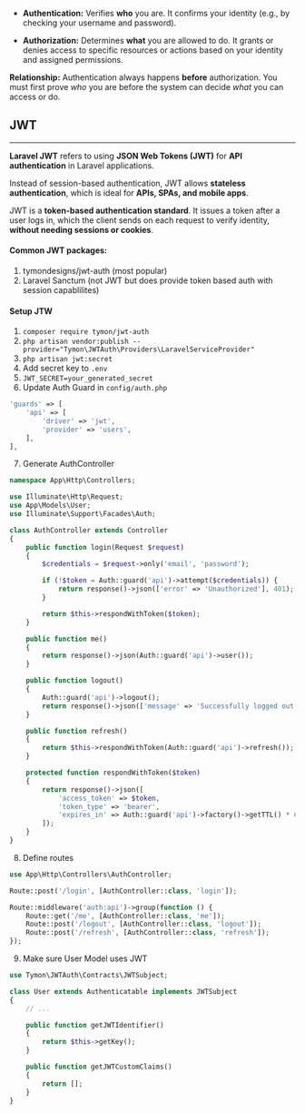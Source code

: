*   **Authentication:** Verifies **who** you are. It confirms your identity (e.g., by checking your username and password).

*   **Authorization:** Determines **what** you are allowed to do. It grants or denies access to specific resources or actions based on your identity and assigned permissions.

**Relationship:** Authentication always happens **before** authorization. You must first prove *who* you are before the system can decide *what* you can access or do.

## JWT
---
**Laravel JWT** refers to using **JSON Web Tokens (JWT)** for **API authentication** in Laravel applications.

Instead of session-based authentication, JWT allows **stateless authentication**, which is ideal for **APIs, SPAs, and mobile apps**.

JWT is a **token-based authentication standard**. It issues a token after a user logs in, which the client sends on each request to verify identity, **without needing sessions or cookies**.

#### Common JWT packages:

1. tymondesigns/jwt-auth (most popular)
2. Laravel Sanctum (not JWT but does provide token based auth with session capablilites)

#### Setup JTW

1. `composer require tymon/jwt-auth`
2. `php artisan vendor:publish --provider="Tymon\JWTAuth\Providers\LaravelServiceProvider"`
3. `php artisan jwt:secret`
4. Add secret key to `.env`
5. `JWT_SECRET=your_generated_secret`
6. Update Auth Guard in `config/auth.php`
```php
'guards' => [
    'api' => [
        'driver' => 'jwt',
        'provider' => 'users',
    ],
],
```

7. Generate AuthController

```php
namespace App\Http\Controllers;

use Illuminate\Http\Request;
use App\Models\User;
use Illuminate\Support\Facades\Auth;

class AuthController extends Controller
{
    public function login(Request $request)
    {
        $credentials = $request->only('email', 'password');

        if (!$token = Auth::guard('api')->attempt($credentials)) {
            return response()->json(['error' => 'Unauthorized'], 401);
        }

        return $this->respondWithToken($token);
    }

    public function me()
    {
        return response()->json(Auth::guard('api')->user());
    }

    public function logout()
    {
        Auth::guard('api')->logout();
        return response()->json(['message' => 'Successfully logged out']);
    }

    public function refresh()
    {
        return $this->respondWithToken(Auth::guard('api')->refresh());
    }

    protected function respondWithToken($token)
    {
        return response()->json([
            'access_token' => $token,
            'token_type' => 'bearer',
            'expires_in' => Auth::guard('api')->factory()->getTTL() * 60
        ]);
    }
}
```

8. Define routes

```php
use App\Http\Controllers\AuthController;

Route::post('/login', [AuthController::class, 'login']);

Route::middleware('auth:api')->group(function () {
    Route::get('/me', [AuthController::class, 'me']);
    Route::post('/logout', [AuthController::class, 'logout']);
    Route::post('/refresh', [AuthController::class, 'refresh']);
});
```

9. Make sure User Model uses JWT

```php
use Tymon\JWTAuth\Contracts\JWTSubject;

class User extends Authenticatable implements JWTSubject
{
    // ...

    public function getJWTIdentifier()
    {
        return $this->getKey();
    }

    public function getJWTCustomClaims()
    {
        return [];
    }
}
```
